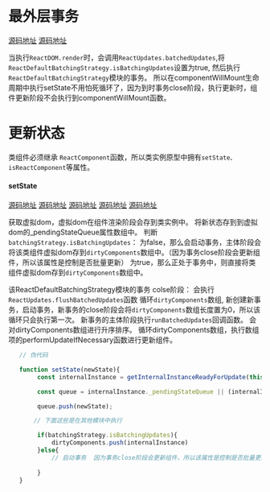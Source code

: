 

# 最外层事务
[源码地址](https://github.com/Myliu0401/reactV15-/blob/main/src/renderers/dom/client/ReactMount.js)
[源码地址](https://github.com/Myliu0401/reactV15-/blob/main/src/renderers/shared/reconciler/ReactDefaultBatchingStrategy.js)

当执行`ReactDOM.render`时，会调用`ReactUpdates.batchedUpdates`,将`ReactDefaultBatchingStrategy.isBatchingUpdates`设置为true, 然后执行`ReactDefaultBatchingStrategy`模块的事务。
所以在componentWillMount生命周期中执行setState不用怕死循环了，因为到时事务close阶段，执行更新时，组件更新阶段不会执行到componentWillMount函数。


# 更新状态

类组件必须继承 `ReactComponent`函数，所以类实例原型中拥有`setState、isReactComponent`等属性。

#### setState
[源码地址](https://github.com/Myliu0401/reactV15-/blob/main/src/isomorphic/modern/class/ReactComponent.js)
[源码地址](https://github.com/Myliu0401/reactV15-/blob/main/src/renderers/shared/reconciler/ReactUpdateQueue.js)
[源码地址](https://github.com/Myliu0401/reactV15-/blob/main/src/renderers/shared/reconciler/ReactUpdates.js)
[源码地址](https://github.com/Myliu0401/reactV15-/blob/main/src/renderers/shared/reconciler/ReactDefaultBatchingStrategy.js)
[源码地址](https://github.com/Myliu0401/reactV15-/blob/main/src/renderers/shared/reconciler/ReactReconciler.js)


 获取虚拟dom，虚拟dom在组件渲染阶段会存到类实例中。
 将新状态存到到虚拟dom的_pendingStateQueue属性数组中。
 判断`batchingStrategy.isBatchingUpdates`：
    为false，那么会启动事务，主体阶段会将该类组件虚拟dom存到`dirtyComponents`数组中。（因为事务close阶段会更新组件，所以该属性是控制是否批量更新）
    为true，那么正处于事务中，则直接将类组件虚拟dom存到`dirtyComponents`数组中。

 该ReactDefaultBatchingStrategy模块的事务 colse阶段：
   会执行`ReactUpdates.flushBatchedUpdates`函数
      循环`dirtyComponents`数组, 新创建新事务，启动事务，新事务的close阶段会将`dirtyComponents`数组长度置为0，所以该循环只会执行第一次。
      新事务的主体阶段执行`runBatchedUpdates`回调函数。
        会对dirtyComponents数组进行升序排序。
        循环dirtyComponents数组，执行数组项的performUpdateIfNecessary函数进行更新组件。

```js
   // 伪代码

   function setState(newState){
        const internalInstance = getInternalInstanceReadyForUpdate(this); // 获取虚拟dom，渲染阶段会将虚拟dom存到类实例中。

        const queue = internalInstance._pendingStateQueue || (internalInstance._pendingStateQueue = []);

        queue.push(newState);

       // 下面这些是在其他模块中执行

        if(batchingStrategy.isBatchingUpdates){
            dirtyComponents.push(internalInstance)
        }else{
            // 启动事务  因为事务close阶段会更新组件，所以该属性是控制是否批量更新
            
        }
   }

```
      
    
